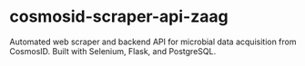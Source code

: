 # cosmosid-scraper-api-zaag
Automated web scraper and backend API for microbial data acquisition from CosmosID. Built with Selenium, Flask, and PostgreSQL.

